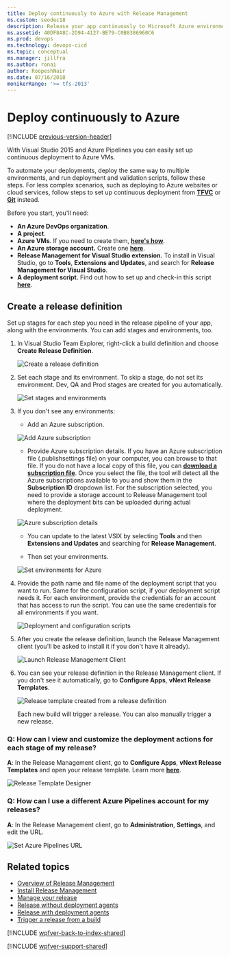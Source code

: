 ```yaml
---
title: Deploy continuously to Azure with Release Management
ms.custom: seodec18
description: Release your app continuously to Microsoft Azure environments with Release Management server/client for Visual Studio 2015 and TFS 2015
ms.assetid: 40DF8A8C-2D94-4127-BE79-C0B8386960C6
ms.prod: devops
ms.technology: devops-cicd
ms.topic: conceptual
ms.manager: jillfra
ms.author: ronai
author: RoopeshNair
ms.date: 07/16/2018
monikerRange: '>= tfs-2013'
---
```


# Deploy continuously to Azure

[!INCLUDE [previous-version-header](../_shared/previous-version-header.md)]

With Visual Studio 2015 and Azure Pipelines you can easily 
set up continuous deployment to Azure VMs.

To automate your deployments, deploy the same way to multiple environments, 
and run deployment and validation scripts, follow these steps.
For less complex scenarios, such as deploying to Azure websites or cloud services, 
follow steps to set up continuous deployment from 
**[TFVC](https://azure.microsoft.com/documentation/articles/cloud-services-continuous-delivery-use-vso/)** 
or 
**[Git](https://azure.microsoft.com/documentation/articles/cloud-services-continuous-delivery-use-vso-git/)** 
instead.

Before you start, you'll need:

* **An Azure DevOps organization**.
* **A project**.
* **Azure VMs**. If you need to create them, 
  **[here's how](https://azure.microsoft.com/documentation/articles/virtual-machines-windows-tutorial/)**.
* **An Azure storage account.** Create one 
  **[here](https://azure.microsoft.com/documentation/articles/storage-create-storage-account/)**.
* **Release Management for Visual Studio extension.** To install in Visual Studio, 
  go to **Tools**, **Extensions and Updates**, and search for **Release Management for Visual Studio**.
* **A deployment script.**  Find out how to set up and check-in this script 
  **[here](http://go.microsoft.com/fwlink/?LinkId=518666)**.

## Create a release definition

Set up stages for each step you need in the release pipeline of your app, 
along with the environments. You can add stages and environments, too.

1. In Visual Studio Team Explorer, right-click a build definition and 
   choose **Create Release Definition**.

   ![Create a release definition](_img/deploy-continuously-01.png) 

2. Set each stage and its environment. To skip a stage, do not set its environment.
   Dev, QA and Prod stages are created for you automatically.
 
   ![Set stages and environments](_img/deploy-continuously-02.png) 

3. If you don't see any environments:

   * Add an Azure subscription.

   ![Add Azure subscription](_img/deploy-continuously-03.png) 

   * Provide Azure subscription details. If you have an Azure subscription file 
   (.publishsettings file) on your computer, you can browse to that file.
   If you do not have a local copy of this file, you can
   **[download a subscription file](https://manage.windowsazure.com/publishsettings)**.
   Once you select the file, the tool will detect all the Azure subscriptions 
   available to you and show them in the **Subscription ID** dropdown list.
   For the subscription selected, you need to provide a storage account to 
   Release Management tool where the deployment bits can be uploaded during actual deployment.

   ![Azure subscription details](_img/deploy-continuously-04.png)

   * You can update to the latest VSIX by selecting **Tools** and then **Extensions 
   and Updates** and searching for **Release Management**.
    
   * Then set your environments.

   ![Set environments for Azure](_img/deploy-continuously-05.png) 

4. Provide the path name and file name of the deployment script that you want 
   to run. Same for the configuration script, if your deployment script needs it.
   For each environment, provide the credentials for an account that has access 
   to run the script. You can use the same credentials for all environments if you want.

   ![Deployment and configuration scripts](_img/deploy-continuously-06.png) 

5. After you create the release definition, launch the Release Management client 
   (you'll be asked to install it if you don't have it already).

   ![Launch Release Management Client](_img/deploy-continuously-07.png) 

6. You can see your release definition in the Release Management client. If you 
   don't see it automatically, go to **Configure Apps**, **vNext Release Templates**.

   ![Release template created from a release definition](_img/deploy-continuously-08.png)

   Each new build will trigger a release. You can also manually trigger a new release.

### Q: How can I view and customize the deployment actions for each stage of my release?

**A**: In the Release Management client, go to **Configure Apps**, **vNext Release 
Templates** and open your release template.
Learn more **[here](release-without-agents.md)**.

![Release Template Designer](_img/deploy-continuously-09.png)

### Q: How can I use a different Azure Pipelines account for my releases?

**A**: In the Release Management client, go to **Administration**, **Settings**, and edit the URL.

![Set Azure Pipelines URL](_img/deploy-continuously-10.png)

## Related topics

* [Overview of Release Management](release-management-overview.md)
* [Install Release Management](install-release-management.md)
* [Manage your release](manage-your-release.md)
* [Release without deployment agents](release-without-agents.md)
* [Release with deployment agents](release-with-agents.md)
* [Trigger a release from a build](trigger-a-release.md)
 
[!INCLUDE [wpfver-back-to-index-shared](../_shared/wpfver-back-to-index-shared.md)]
 
[!INCLUDE [wpfver-support-shared](../_shared/wpfver-support-shared.md)]
